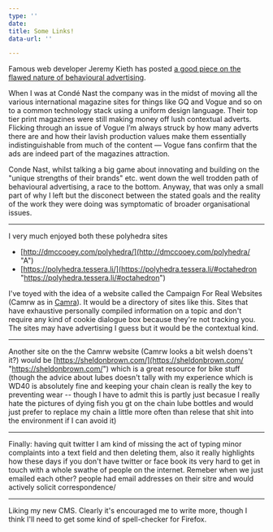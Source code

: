 ```yaml
---
type: ''
date: 
title: Some Links!
data-url: ''

---
```

Famous web developer Jeremy Kieth has posted [a good piece on the flawed nature of behavioural advertising](https://adactio.com/journal/17658).

When I was at Condé Nast the company was in the midst of moving all the various international magazine sites for things like GQ and Vogue and so on to a common technology stack using a uniform design language. Their top tier print magazines were still making money off lush contextual adverts. Flicking through an issue of Vogue I’m always struck by how many adverts there are and how their lavish production values make them essentially indistinguishable from much of the content — Vogue fans confirm that the ads are indeed part of the magazines attraction.

Conde Nast, whilst talking a big game about innovating and building on the "unique strengths of their brands" etc. went down the well trodden path of behavioural advertising, a race to the bottom. Anyway, that was only a small part of why I left but the disconect between the stated goals and the reality of the work they were doing was symptomatic of broader organisational issues.

***

I very much enjoyed both these polyhedra sites

*  [http://dmccooey.com/polyhedra/](http://dmccooey.com/polyhedra/ "A")
* [https://polyhedra.tessera.li/](https://polyhedra.tessera.li/#octahedron "https://polyhedra.tessera.li/#octahedron")

I've toyed with the idea of a website called the Campaign For Real Websites (Camrw as in [Camra]()). It would be a directory of sites like this. Sites that have exhaustive personally compiled information on a topic and don't require any kind of cookie dialogue box because they're not tracking you. The sites may have advertising I guess but it would be the contextual kind.

***

Another site on the the Camrw website (Camrw looks a bit welsh doens't it?) would be [https://sheldonbrown.com/](https://sheldonbrown.com/ "https://sheldonbrown.com/") which is a great resource for bike  stuff (though the advice about lubes doesn't tally with my experience which is WD40 is absolutely fine and keeping your chain clean is really the key to preventing wear -- though I have to admit this is partly just becasue I really hate the pictures of dying fish you gt on the chain lube bottles and would just prefer to replace my chain a little more often than relese that shit into the environment if I can avoid it)

***

Finally: having quit twitter I am kind of missing the act of typing minor complaints into a text field and then deleting them, also it really highlights how these days if you don't have twitter or face book its very hard to get in touch with a whole swathe of people on the internet. Remeber when we just emailed each other? people had email addresses on their sitre and would actively solicit correspondence/

***

Liking my new CMS. Clearly it's encouraged me to write more, though I think I'll need to get some kind of spell-checker for Firefox.